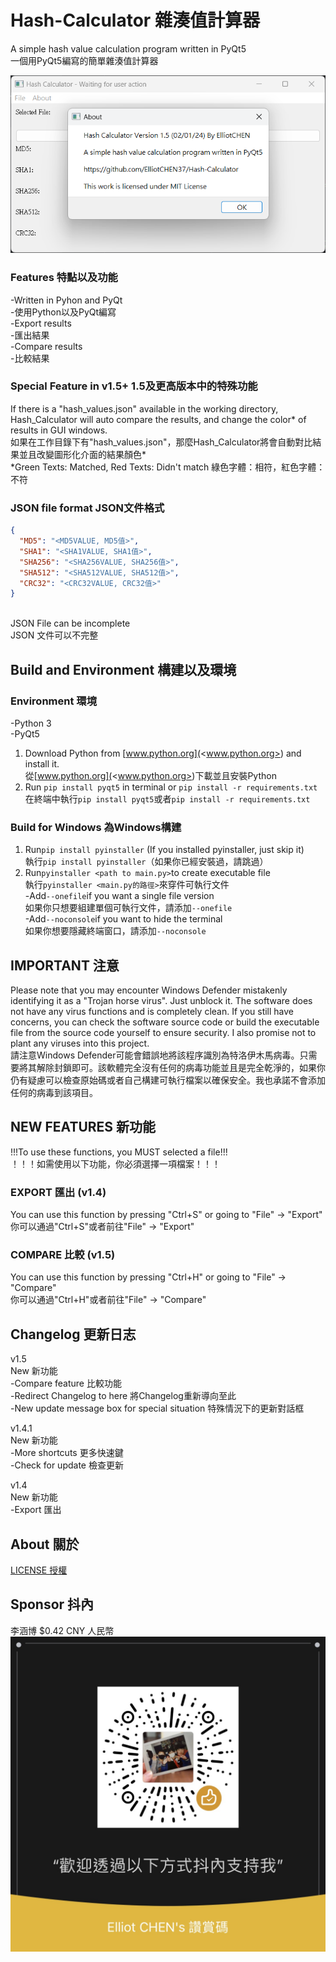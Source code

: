 # Hash-Calculator 雜湊值計算器
A simple hash value calculation program written in PyQt5<br>
一個用PyQt5編寫的簡單雜湊值計算器

![Hash Calculator](Hash_Calculator_v1.5.png)

### Features 特點以及功能
-Written in Pyhon and PyQt<br>
-使用Python以及PyQt編寫<br>
-Export results<br>
-匯出結果<br>
-Compare results<br>
-比較結果<br>

### Special Feature in v1.5+ 1.5及更高版本中的特殊功能
If there is a "hash_values.json" available in the working directory, Hash_Calculator will auto compare the results, and change the color* of results in GUI windows.<br>
如果在工作目錄下有"hash_values.json"，那麼Hash_Calculator將會自動對比結果並且改變圖形化介面的結果顏色*<br>
*Green Texts: Matched, Red Texts: Didn't match 綠色字體：相符，紅色字體：不符<br>

### JSON file format JSON文件格式
```JSON
{
  "MD5": "<MD5VALUE, MD5值>",
  "SHA1": "<SHA1VALUE, SHA1值>",
  "SHA256": "<SHA256VALUE, SHA256值>",
  "SHA512": "<SHA512VALUE, SHA512值>",
  "CRC32": "<CRC32VALUE, CRC32值>"
}

```
<br>
JSON File can be incomplete<br>
JSON 文件可以不完整

## Build and Environment 構建以及環境
### Environment 環境
-Python 3<br>
-PyQt5<br>
1. Download Python from [www.python.org](<www.python.org>) and install it.<br>
   從[www.python.org](<www.python.org>)下載並且安裝Python
2. Run `pip install pyqt5` in terminal or `pip install -r requirements.txt`<br>
   在終端中執行`pip install pyqt5`或者`pip install -r requirements.txt`

### Build for Windows 為Windows構建
1. Run`pip install pyinstaller` (If you installed pyinstaller, just skip it)<br>
   執行`pip install pyinstaller`（如果你已經安裝過，請跳過）<br>
2. Run`pyinstaller <path to main.py>`to create executable file<br>
   執行`pyinstaller <main.py的路徑>`來穿件可執行文件<br>
-Add`--onefile`if you want a single file version<br>
 如果你只想要組建單個可執行文件，請添加`--onefile`<br>
-Add`--noconsole`if you want to hide the terminal<br>
 如果你想要隱藏終端窗口，請添加`--noconsole`

## IMPORTANT 注意
Please note that you may encounter Windows Defender mistakenly identifying it as a "Trojan horse virus". Just unblock it. The software does not have any virus functions and is completely clean. If you still have concerns, you can check the software source code or build the executable file from the source code yourself to ensure security. I also promise not to plant any viruses into this project.<br>
請注意Windows Defender可能會錯誤地將該程序識別為特洛伊木馬病毒。只需要將其解除封鎖即可。該軟體完全沒有任何的病毒功能並且是完全乾淨的，如果你仍有疑慮可以檢查原始碼或者自己構建可執行檔案以確保安全。我也承諾不會添加任何的病毒到該項目。
## NEW FEATURES 新功能
!!!To use these functions, you MUST selected a file!!!<br>
！！！如需使用以下功能，你必須選擇一項檔案！！！
### EXPORT 匯出 (v1.4)
You can use this function by pressing "Ctrl+S" or going to "File" -> "Export"<br>
你可以通過"Ctrl+S"或者前往"File" -> "Export"

### COMPARE 比較 (v1.5)
You can use this function by pressing "Ctrl+H" or going to "File" -> "Compare"<br>
你可以通過"Ctrl+H"或者前往"File" -> "Compare"

## Changelog 更新日志
v1.5<br>
New 新功能<br>
-Compare feature 比較功能<br>
-Redirect Changelog to here 將Changelog重新導向至此<br>
-New update message box for special situation 特殊情況下的更新對話框

v1.4.1<br>
New 新功能<br>
-More shortcuts 更多快速鍵<br>
-Check for update 檢查更新

v1.4<br>
New 新功能<BR>
-Export 匯出

## About 關於
[LICENSE 授權](LICENSE.txt)

## Sponsor 抖內
李涵博 $0.42 CNY 人民幣
![WeChat 微信](WeChat.JPG)